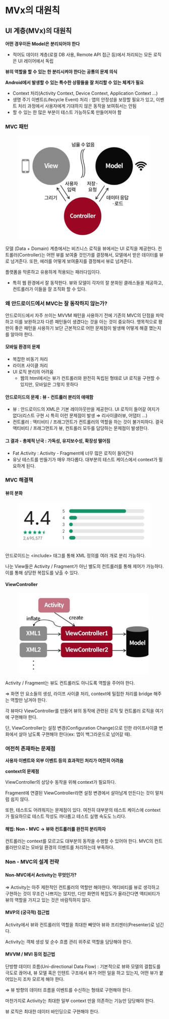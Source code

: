 # MVx의 대원칙

## UI 계층(MVx)의 대원칙

**어떤 경우이든 Model은 분리되어야 한다**

* 적어도 데이터 계층(로컬 DB 사용, Remote API 접근 등)에서 처리되는 모든 로직은 UI 레이어에서 독립

**뷰의 역할을 할 수 있는 한 분리시켜야 한다는 공통의 문제 의식**

**Android에서 발생할 수 있는 특수한 상황들을 잘 처리할 수 있는 체계가 필요**

* Context 처리(Activity Context, Device Context, Application Context …)
* 생명 주기 이벤트(Lifecycle Event) 처리 : 앱의 안정성을 보장할 필요가 있고, 이벤트 처리 과정에서 사용자에게 기대하지 않은 동작을 보여줘서는 안됨
* 할 수 있는 한 많은 부분이 테스트 가능하도록 만들어져야 함

### MVC 패턴

<figure><img src="../../../.gitbook/assets/Untitled (34).png" alt=""><figcaption></figcaption></figure>

모델 (Data + Domain) 계층에서는 비즈니스 로직을 뷰에서는 UI 로직을 제공한다. 컨트롤러(Controller)는 어떤 뷰를 보여줄 것인가를 결정해서, 모델에서 받은 데이터를 뷰로 넘겨준다. 또한, 에러를 어떻게 보여줄지를 결정해서 뷰로 넘겨준다.

플랫폼을 막론하고 유용하게 적용되는 패러다임이다.

* 특히 웹 환경에서 잘 동작한다. 뷰와 모델이 각자의 잘 분화된 클래스들을 제공하고, 컨트롤러가 이들을 잘 조직화 할 수 있다.

### 왜 안드로이드에서 MVC는 잘 동작하지 않는가?

안드로이드에서 자주 쓰이는 MVVM 패턴을 사용하기 전에 기존의 MVC의 단점을 파악하고 이를 보완하고자 다른 패턴들이 생겼다는 것을 아는 것이 중요하다. 맹목적으로 평판이 좋은 패턴을 사용하기 보단 근본적으로 어떤 문제점이 발생해 어떻게 해결 했는지를 알아야 한다.

#### 모바일 환경의 문제

* 복잡한 비동기 처리
* 라이프 사이클 처리
* UI 로직 분리의 어려움
  * 웹의 html에서는 뷰가 컨트롤러와 완전히 독립된 형태로 UI 로직을 구현할 수 있지만, 모바일은 그렇지 못하다

#### 안드로이드의 문제 : 뷰 - 컨트롤러 분리의 애매함

* 뷰 : 안드로이드의 XML은 기본 레이아웃만을 제공한다. UI 로직이 들어갈 여지가 없다(리스트 구현 시 특히 이런 문제점이 발생 ⇒ 리사이클러뷰, 어댑터 …)
* 컨트롤러 : 액티비티 / 프래그먼트가 컨트롤러의 역할을 하는 것이 불가피하다. 결국 액티비티 / 프래그먼트가 뷰, 컨트롤러 모두를 담당하는 문제점이 발생한다.

#### 그 결과 - 총체적 난국 : 가독성, 유지보수성, 확장성 떨어짐

* Fat Activity : Activity - Fragment에 너무 많은 로직이 들어간다
* 유닛 테스트를 만들기가 매우 까다롭다. 대부분의 테스트 케이스에서 context가 필요하게 된다.

### MVC 해결책

#### 뷰의 분화

<figure><img src="../../../.gitbook/assets/Untitled (35) (1).png" alt=""><figcaption></figcaption></figure>

안드로이드는 \<include> 태그를 통해 XML 정의를 여러 개로 분리 가능하다.

나눈 View들은 Activity / Fragment가 아닌 별도의 컨트롤러를 통해 제어가 가능하다. 이를 통해 상당한 복잡도를 낮출 수 있다.

#### ViewController

<figure><img src="../../../.gitbook/assets/Untitled (36).png" alt=""><figcaption></figcaption></figure>

Activity / Fragment는 뷰도 컨트롤러도 아니도록 역할을 주어야 한다.

⇒ 화면 안 요소들의 생성, 라이프 사이클 처리, context에 밀접한 처리를 bridge 해주는 역할만 남겨야 한다.

각 뷰마다 ViewController를 만들어 뷰의 동작에 관련된 로직 및 컨트롤러 로직을 여기에 구현해야 한다.

단, ViewController는 설정 변경(Configuration Change)으로 인한 라이프사이클 변화에서 살아 남도록 구현해야 한다(ex: 앱이 백그라운드로 넘어갈 때).

### 여전히 존재하는 문제점

**사용자 이벤트와 외부 이벤트 등의 효과적인 처리가 여전히 어려움**

**context의 문제점**

ViewController의 상당수 동작을 위해 context가 필요하다.

Fragment에 연결된 ViewController라면 설정 변경에서 살아남게 만든다는 것이 말처럼 쉽지 않다.

또한, 테스트도 어려워지는 문제점이 있다. 여전히 대부분의 테스트 케이스에 context가 필요하므로 테스트 작성도 까다롭고 테스트 실행 속도도 느리다.

#### 해법: Non - MVC → 뷰와 컨트롤러를 완전히 분리하자

컨트롤러는 context를 모르고도 대부분의 동작을 수행할 수 있어야 한다. MVC의 컨트롤러만으로는 모바일 환경의 이벤트를 처리하는데 부족하다.

### Non - MVC의 설계 전략

#### **Non-MVC에서 Activity는 무엇인가?**

⇒ Activity는 아주 제한적인 컨트롤러의 역할만 해야한다. 액티비티를 뷰로 생각하고 구현하는 것이 무조건 나쁘지는 않지만, 다만 화면의 복잡도가 올라간다면 액티비티가 뷰의 역할을 가지고 있는 것은 바람직하지 않다.

#### MVP의 (궁극적) 접근법

Activity에서 뷰와 컨트롤러의 역할을 최대한 빼앗아 뷰와 프리젠터(Presenter)로 넘긴다.

Activity는 객체 생성 및 순수 흐름 관리 위주로 역할을 담당해야 한다.

#### MVVM / MVI 등의 접근법

단방향 데이터 흐름(Uni-directional Data Flow) : 기본적으로 뷰와 모델의 결합도를 극도로 끊어내, 뷰 모델 혹은 인텐트 구조에서 뷰가 어떤 일을 하고 있는지, 어떤 뷰가 붙어있는지 조차 모르게 해야 한다.

⇒ 뷰 방향의 데이터 흐름을 이벤트를 수신하는 형태로 구현해야 한다.

마찬가지로 Activity는 최대한 일부 context 만을 의존하는 기능만 담당해야 한다.

뷰 로직은 최대한 데이터 바인딩으로 구현해야 한다.
